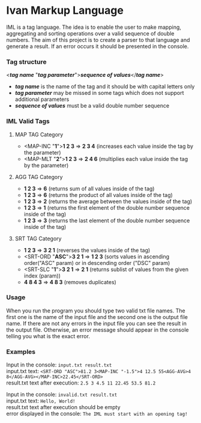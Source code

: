 # Ivan Markup Language

IML is a tag language. The idea is to enable the user to make mapping, aggregating and sorting operations over a valid sequence of double numbers. The aim of this project is to create a parser to that language and generate a result. If an error occurs it should be presented in the console.

### Tag structure
<**_tag name_** "**_tag parameter_**">**_sequence of values_**</**_tag name_**>
+ **_tag name_** is the name of the tag and it should be with capital letters only
+ **_tag parameter_** may be missed in some tags which does not support additional parameters
+ **_sequence of values_** must be a valid double number sequence

### IML Valid Tags

1. MAP TAG Category
    * <MAP-INC "**1**">**1 2 3**</MAP-INC> => **2 3 4** (increases each value inside the tag by the parameter)
    * <MAP-MLT "**2**">**1 2 3**</MAP-MLT> => **2 4 6** (multiplies each value inside the tag by the parameter)

2. AGG TAG Category
    * <AGG-SUM>**1 2 3**</AGG-SUM> => **6** (returns sum of all values inside of the tag) 
    * <AGG-PRO>**1 2 3**</AGG-PRO> => **6** (returns the product of all values inside of the tag)
    * <AGG-AVG>**1 2 3**</AGG-AVG> => **2** (returns the average between the values inside of the tag) 
    * <AGG-FST>**1 2 3**</AGG-FST> => **1** (returns the first element of the double number sequence inside of the tag)
    * <AGG-LST>**1 2 3**</AGG-LST> => **3** (returns the last element of the double number sequence inside of the tag)

3. SRT TAG Category
    * <SRT-REV>**1 2 3**</SRT-REV> => **3 2 1** (reverses the values inside of the tag)
    * <SRT-ORD "**ASC**">**3 2 1**</SRT-ORD> => **1 2 3** (sorts values in ascending order("ASC" param) or in descending order ("DSC" param)
    * <SRT-SLC "**1**">**3 2 1**</SRT-SLC> => **2 1** (returns sublist of values from the given index (param))
    * <SRT-DST>**4 8 4 3**</SRT-DST> => **4 8 3** (removes duplicates)
    
### Usage
When you run the program you should type two valid txt file names. The first one is the name of the input file and the second one is the output file name. If there are not any errors in the input file you can see the result in the output file. Otherwise, an error message should appear in the console telling you what is the exact error.

### Examples
Input in the console: `input.txt result.txt`<br/>
input.txt text: `<SRT-ORD "ASC">81.2 3<MAP-INC "-1.5">4 12.5 55<AGG-AVG>4 8</AGG-AVG></MAP-INC>22.45</SRT-ORD>`<br/>
result.txt text after execution: `2.5 3 4.5 11 22.45 53.5 81.2`<br/>

Input in the console: `invalid.txt result.txt`<br/>
input.txt text: `Hello, World!`<br/>
result.txt text after execution should be empty<br/>
error displayed in the console: `The IML must start with an opening tag!`<br/>

